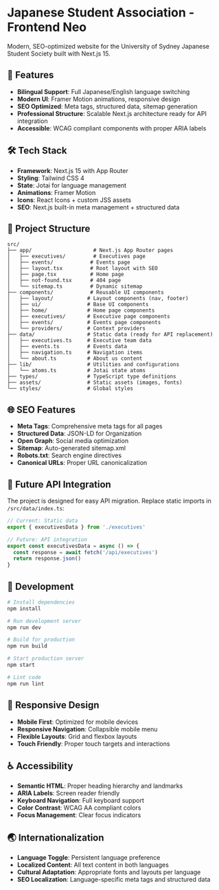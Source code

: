 # Japanese Student Association - Frontend Neo

Modern, SEO-optimized website for the University of Sydney Japanese Student Society built with Next.js 15.

## 🚀 Features

- **Bilingual Support**: Full Japanese/English language switching
- **Modern UI**: Framer Motion animations, responsive design
- **SEO Optimized**: Meta tags, structured data, sitemap generation
- **Professional Structure**: Scalable Next.js architecture ready for API integration
- **Accessible**: WCAG compliant components with proper ARIA labels

## 🛠 Tech Stack

- **Framework**: Next.js 15 with App Router
- **Styling**: Tailwind CSS 4
- **State**: Jotai for language management
- **Animations**: Framer Motion
- **Icons**: React Icons + custom JSS assets
- **SEO**: Next.js built-in meta management + structured data

## 📁 Project Structure

```
src/
├── app/                    # Next.js App Router pages
│   ├── executives/         # Executives page
│   ├── events/            # Events page
│   ├── layout.tsx         # Root layout with SEO
│   ├── page.tsx           # Home page
│   ├── not-found.tsx      # 404 page
│   └── sitemap.ts         # Dynamic sitemap
├── components/            # Reusable UI components
│   ├── layout/           # Layout components (nav, footer)
│   ├── ui/               # Base UI components
│   ├── home/             # Home page components
│   ├── executives/       # Executive page components
│   ├── events/           # Events page components
│   └── providers/        # Context providers
├── data/                 # Static data (ready for API replacement)
│   ├── executives.ts     # Executive team data
│   ├── events.ts         # Events data
│   ├── navigation.ts     # Navigation items
│   └── about.ts          # About us content
├── lib/                  # Utilities and configurations
│   └── atoms.ts          # Jotai state atoms
├── types/                # TypeScript type definitions
├── assets/               # Static assets (images, fonts)
└── styles/               # Global styles
```

## 🌐 SEO Features

- **Meta Tags**: Comprehensive meta tags for all pages
- **Structured Data**: JSON-LD for Organization
- **Open Graph**: Social media optimization
- **Sitemap**: Auto-generated sitemap.xml
- **Robots.txt**: Search engine directives
- **Canonical URLs**: Proper URL canonicalization

## 🔄 Future API Integration

The project is designed for easy API migration. Replace static imports in `/src/data/index.ts`:

```typescript
// Current: Static data
export { executivesData } from './executives'

// Future: API integration
export const executivesData = async () => {
  const response = await fetch('/api/executives')
  return response.json()
}
```

## 🚀 Development

```bash
# Install dependencies
npm install

# Run development server
npm run dev

# Build for production
npm run build

# Start production server
npm start

# Lint code
npm run lint
```

## 📱 Responsive Design

- **Mobile First**: Optimized for mobile devices
- **Responsive Navigation**: Collapsible mobile menu
- **Flexible Layouts**: Grid and flexbox layouts
- **Touch Friendly**: Proper touch targets and interactions

## ♿ Accessibility

- **Semantic HTML**: Proper heading hierarchy and landmarks
- **ARIA Labels**: Screen reader friendly
- **Keyboard Navigation**: Full keyboard support
- **Color Contrast**: WCAG AA compliant colors
- **Focus Management**: Clear focus indicators

## 🌏 Internationalization

- **Language Toggle**: Persistent language preference
- **Localized Content**: All text content in both languages
- **Cultural Adaptation**: Appropriate fonts and layouts per language
- **SEO Localization**: Language-specific meta tags and structured data
